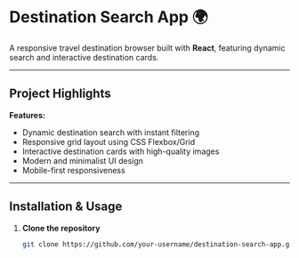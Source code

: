 # Destination Search App 🌍  

A responsive travel destination browser built with **React**, featuring dynamic search and interactive destination cards.  

---

## Project Highlights  

**Features:**  
- Dynamic destination search with instant filtering  
- Responsive grid layout using CSS Flexbox/Grid  
- Interactive destination cards with high-quality images  
- Modern and minimalist UI design  
- Mobile-first responsiveness  

---

## Installation & Usage  

1. **Clone the repository**  
   ```bash 
   git clone https://github.com/your-username/destination-search-app.git
